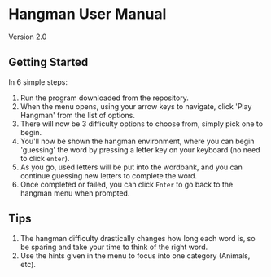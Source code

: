 # Hangman User Manual 

Version 2.0

## Getting Started

In 6 simple steps:  
1. Run the program downloaded from the repository.  
2. When the menu opens, using your arrow keys to navigate, click 'Play Hangman' from the list of options.  
3. There will now be 3 difficulty options to choose from, simply pick one to begin. 
4. You'll now be shown the hangman environment, where you can begin 'guessing' the word by pressing a letter key on your keyboard (no need to click `enter`).
5. As you go, used letters will be put into the wordbank, and you can continue guessing new letters to complete the word. 
6. Once completed or failed, you can click `Enter` to go back to the hangman menu when prompted. 
  

## Tips

1. The hangman difficulty drastically changes how long each word is, so be sparing and take your time to think of the right word.
2. Use the hints given in the menu to focus into one category (Animals, etc). 
